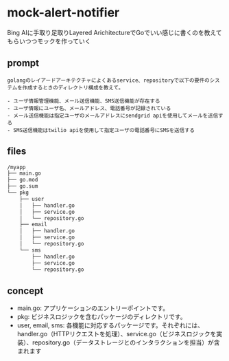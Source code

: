# mock-alert-notifier
Bing AIに手取り足取りLayered ArichitectureでGoでいい感じに書くのを教えてもらいつつモックを作っていく

## prompt
```
golangのレイアードアーキテクチャによくあるservice、repositoryで以下の要件のシステムを作成するときのディレクトリ構成を教えて。

- ユーザ情報管理機能、メール送信機能、SMS送信機能が存在する
- ユーザ情報にユーザ名、メールアドレス、電話番号が記録されている
- メール送信機能は指定ユーザのメールアドレスにsendgrid apiを使用してメールを送信する
- SMS送信機能はtwilio apiを使用して指定ユーザの電話番号にSMSを送信する
```

## files
```bash
/myapp
├── main.go
├── go.mod
├── go.sum
└── pkg
    ├── user
    │   ├── handler.go
    │   ├── service.go
    │   └── repository.go
    ├── email
    │   ├── handler.go
    │   ├── service.go
    │   └── repository.go
    └── sms
        ├── handler.go
        ├── service.go
        └── repository.go
```

## concept
- main.go: アプリケーションのエントリーポイントです。
- pkg: ビジネスロジックを含むパッケージのディレクトリです。
- user, email, sms: 各機能に対応するパッケージです。それぞれには、handler.go（HTTPリクエストを処理）、service.go（ビジネスロジックを実装）、repository.go（データストレージとのインタラクションを担当）が含まれます

